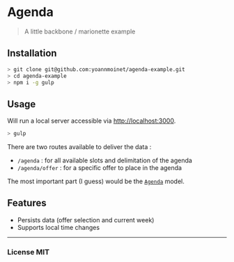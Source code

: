 # Agenda
> A little backbone / marionette example

## Installation

```bash
> git clone git@github.com:yoannmoinet/agenda-example.git
> cd agenda-example
> npm i -g gulp
```

## Usage

Will run a local server accessible via [http://localhost:3000](http://localhost:3000).

```bash
> gulp
```

There are two routes available to deliver the data :

- `/agenda` : for all available slots and delimitation of the agenda
- `/agenda/offer` : for a specific offer to place in the agenda

The most important part (I guess) would be the [`Agenda`](./app/js/models/Agenda.js) model.

## Features

- Persists data (offer selection and current week)
- Supports local time changes

---
### License MIT

